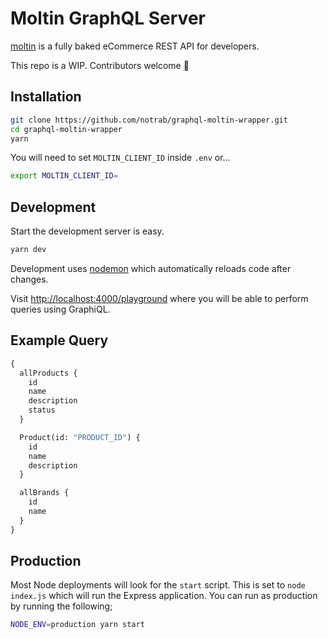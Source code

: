 # Moltin GraphQL Server

[moltin](https://moltin.com) is a fully baked eCommerce REST API for developers.

This repo is a WIP. Contributors welcome 👋

## Installation

```bash
git clone https://github.com/notrab/graphql-moltin-wrapper.git
cd graphql-moltin-wrapper
yarn
```

You will need to set `MOLTIN_CLIENT_ID` inside `.env` or...

```bash
export MOLTIN_CLIENT_ID=
```

## Development

Start the development server is easy.

```bash
yarn dev
```

Development uses [nodemon](https://github.com/remy/nodemon) which automatically reloads code after changes.

Visit [http://localhost:4000/playground](http://localhost:4000/playground) where you will be able to perform queries using GraphiQL.

## Example Query

```graphql
{
  allProducts {
    id
    name
    description
    status
  }

  Product(id: "PRODUCT_ID") {
    id
    name
    description
  }

  allBrands {
    id
    name
  }
}
```

## Production

Most Node deployments will look for the `start` script. This is set to `node index.js` which will run the Express application. You can run as production by running the following;

```bash
NODE_ENV=production yarn start
```
